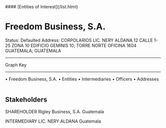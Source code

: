 <link rel="stylesheet" type="text/css" href="../../assets/style.css">
#### [Entities of Interest](/list.html)

<style>
body{background-image:url("http://eoi-graphs.s3-website-eu-west-1.amazonaws.com/Freedom_Business,_S.A..png");background-repeat: no-repeat;background-size: contain;}
.markdown>p>span{background-color: white;}
</style>

# Freedom Business, S.A.
<span>Status: Defaulted
Address: CORPOLARIOS  LIC. NERY ALDANA 12 CALLE 1-25 ZONA 10 EDIFICIO GEMINIS 10; TORRE NORTE OFICINA 1604 GUATEMALA; GUATEMALA
</span>

---



<div class="legend">
Graph Key
<hr>
<span class="focus">• Freedom Business, S.A.</span>
<span class="entity">• Entities</span>
<span class="intermediary">• Intermediaries</span>
<span class="officer">• Officers</span>
<span class="address">• Addresses</span>
</div><br>


## Stakeholders
<span>SHAREHOLDER
Rigley Business, S.A.
Guatemala
</span>

<span>INTERMEDIARY
LIC. NERY ALDANA
Guatemala
</span>


